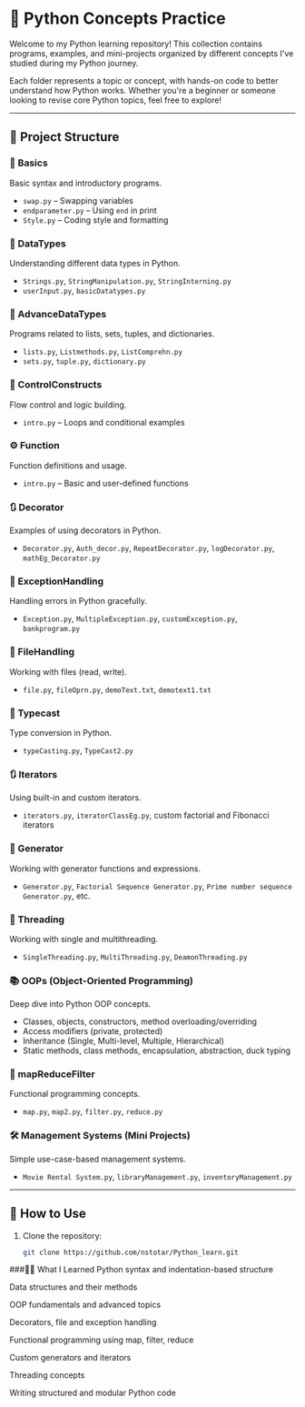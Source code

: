 # 🐍 Python Concepts Practice

Welcome to my Python learning repository! This collection contains programs, examples, and mini-projects organized by different concepts I've studied during my Python journey.

Each folder represents a topic or concept, with hands-on code to better understand how Python works. Whether you're a beginner or someone looking to revise core Python topics, feel free to explore!

---

## 📁 Project Structure

### 🔰 Basics
Basic syntax and introductory programs.
- `swap.py` – Swapping variables
- `endparameter.py` – Using `end` in print
- `Style.py` – Coding style and formatting

### 🧠 DataTypes
Understanding different data types in Python.
- `Strings.py`, `StringManipulation.py`, `StringInterning.py`
- `userInput.py`, `basicDatatypes.py`

### 🧮 AdvanceDataTypes
Programs related to lists, sets, tuples, and dictionaries.
- `lists.py`, `Listmethods.py`, `ListComprehn.py`
- `sets.py`, `tuple.py`, `dictionary.py`

### 🔁 ControlConstructs
Flow control and logic building.
- `intro.py` – Loops and conditional examples

### ⚙️ Function
Function definitions and usage.
- `intro.py` – Basic and user-defined functions

### 🔃 Decorator
Examples of using decorators in Python.
- `Decorator.py`, `Auth_decor.py`, `RepeatDecorator.py`, `logDecorator.py`, `mathEg_Decorator.py`

### 🧪 ExceptionHandling
Handling errors in Python gracefully.
- `Exception.py`, `MultipleException.py`, `customException.py`, `bankprogram.py`

### 📁 FileHandling
Working with files (read, write).
- `file.py`, `fileOprn.py`, `demoText.txt`, `demotext1.txt`

### 🔀 Typecast
Type conversion in Python.
- `typeCasting.py`, `TypeCast2.py`

### 🔃 Iterators
Using built-in and custom iterators.
- `iterators.py`, `iteratorClassEg.py`, custom factorial and Fibonacci iterators

### 🔄 Generator
Working with generator functions and expressions.
- `Generator.py`, `Factorial Sequence Generator.py`, `Prime number sequence Generator.py`, etc.

### 🧵 Threading
Working with single and multithreading.
- `SingleThreading.py`, `MultiThreading.py`, `DeamonThreading.py`

### 📚 OOPs (Object-Oriented Programming)
Deep dive into Python OOP concepts.
- Classes, objects, constructors, method overloading/overriding
- Access modifiers (private, protected)
- Inheritance (Single, Multi-level, Multiple, Hierarchical)
- Static methods, class methods, encapsulation, abstraction, duck typing

### 🧰 mapReduceFilter
Functional programming concepts.
- `map.py`, `map2.py`, `filter.py`, `reduce.py`

### 🛠️ Management Systems (Mini Projects)
Simple use-case-based management systems.
- `Movie Rental System.py`, `libraryManagement.py`, `inventoryManagement.py`

---

## 🚀 How to Use

1. Clone the repository:
   ```bash
   git clone https://github.com/nstotar/Python_learn.git

###🙋‍♂️ What I Learned
Python syntax and indentation-based structure

Data structures and their methods

OOP fundamentals and advanced topics

Decorators, file and exception handling

Functional programming using map, filter, reduce

Custom generators and iterators

Threading concepts

Writing structured and modular Python code
